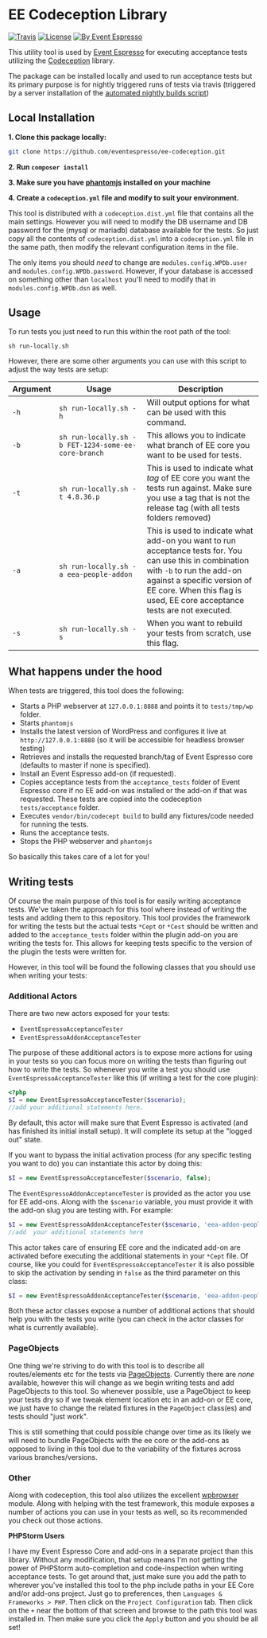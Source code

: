# EE Codeception Library
[![Travis](https://travis-ci.org/eventespresso/ee-codeception.svg?branch=master)](https://travis-ci.org/eventespresso/ee-codeception)
[![License](https://img.shields.io/badge/License-MIT-blue.svg?style=flat)](LICENSE)
[![By Event Espresso](https://img.shields.io/badge/For-Event%20Espresso-blue.svg)](https://github.com/eventespresso/event-espresso-core)

This utility tool is used by [Event Espresso](https://github.com/event-espresso/event-espresso-core) for executing acceptance tests utilizing the [Codeception](http://codeception.com/) library.  

The package can be installed locally and used to run acceptance tests but its primary purpose is for nightly triggered runs of tests via travis (triggered by a server installation of the [automated nightly builds script](https://github.com/eventespresso/ee-addon-circle-nightly))

## Local Installation

**1. Clone this package locally:**
```bash
git clone https://github.com/eventespresso/ee-codeception.git
```
**2. Run `composer install`**

**3. Make sure you have [phantomjs](https://github.com/ariya/phantomjs/) installed on your machine**

**4. Create a `codeception.yml` file and modify to suit your environment.**

This tool is distributed with a `codeception.dist.yml` file that contains all the main settings.  However you will need to modify the DB username and DB password for the (mysql or mariadb) database available for the tests. So just copy all the contents of `codeception.dist.yml` into a `codeception.yml` file in the same path, then modify the relevant configuration items in the file.  

The only items you should *need* to change are `modules.config.WPDb.user` and `modules.config.WPDb.password`.  However, if your database is accessed on something other than `localhost` you'll need to modify that in `modules.config.WPDb.dsn` as well. 

## Usage

To run tests you just need to run this within the root path of the tool:

```
sh run-locally.sh
```

However, there are some other arguments you can use with this script to adjust the way tests are setup:

| Argument |   Usage                                                                                                                                                                      | Description                                                                                                                                                                                                                                      |
| -------- | ---------------------------------------------------------------------------------------------------------------------------------------------------------------------------- | -------------------------------------------------------------------------------------------------------------------------------------------------------------------------------------------------------------------------------------------------|
| `-h`     |   `sh run-locally.sh -h`                                                                                                                                                     | Will output options for what can be used with this command.                                                                                                                                                                                      |
| `-b`     |   `sh run-locally.sh -b FET-1234-some-ee-core-branch`                                                                                                                        | This allows you to indicate what branch of EE core you want to be used for tests.                                                                                                                                                                |
| `-t`     |   `sh run-locally.sh -t 4.8.36.p                                                   `                                                                                         | This is used to indicate what _tag_ of EE core you want the tests run against. Make sure you use a tag that is not the release tag (with all tests folders removed)                                                                              |
| `-a`     |   `sh run-locally.sh -a eea-people-addon                                                                                  `                                                  | This is used to indicate what add-on you want to run acceptance tests for.  You can use this in combination with `-b` to run the add-on against a specific version of EE core. When this flag is used, EE core acceptance tests are not executed.|
| `-s`     |   `sh run-locally.sh -s                                                                                                                         `                            | When you want to rebuild your tests from scratch, use this flag.                                                                                                                                                                                 |

## What happens under the hood

When tests are triggered, this tool does the following:
* Starts a PHP webserver at `127.0.0.1:8888` and points it to `tests/tmp/wp` folder.
* Starts `phantomjs`
* Installs the latest version of WordPress and configures it live at `http://127.0.0.1:8888` (so it will be accessible for headless browser testing)
* Retrieves and installs the requested branch/tag of Event Espresso core (defaults to master if none is specified).
* Install an Event Espresso add-on (if requested).
* Copies acceptance tests from the `acceptance_tests` folder of Event Espresso core if no EE add-on was installed or the add-on if that was requested.  These tests are copied into the codeception `tests/acceptance` folder.
* Executes `vendor/bin/codecept build` to build any fixtures/code needed for running the tests.
* Runs the acceptance tests.
* Stops the PHP webserver and `phantomjs`

So basically this takes care of a lot for you!

## Writing tests

Of course the main purpose of this tool is for easily writing acceptance tests.  We've taken the approach for this tool where instead of writing the tests and adding them to this repository.  This tool provides the framework for writing the tests but the actual tests `*Cept` or `*Cest` should be written and added to the `acceptance_tests` folder within the plugin add-on you are writing the tests for.  This allows for keeping tests specific to the version of the plugin the tests were written for.

However, in this tool will be found the following classes that you should use when writing your tests:

### Additional Actors

There are two new actors exposed for your tests:
* `EventEspressoAcceptanceTester`
* `EventEspressoAddonAcceptanceTester`

The purpose of these additional actors is to expose more actions for using in your tests so you can focus more on writing the tests than figuring out how to write the tests.  So whenever you write a test you should use `EventEspressoAcceptanceTester` like this (if writing a test for the core plugin):

```php
<?php
$I = new EventEspressoAcceptanceTester($scenario);
//add your additional statements here.
```
By default, this actor will make sure that Event Espresso is activated (and has finished its initial install setup).  It will complete its setup at the "logged out" state.

If you want to bypass the initial activation process (for any specific testing you want to do) you can instantiate this actor by doing this:

```php
$I = new EventEspressoAcceptanceTester($scenario, false);
```

The `EventEspressoAddonAcceptanceTester` is provided as the actor you use for EE add-ons.  Along with the `$scenario` variable, you must provide it with the add-on slug you are testing with.  For example:

```php
$I = new EventEspressoAddonAcceptanceTester($scenario, 'eea-addon-people');
//add  your additional statements here
```
This actor takes care of ensuring EE core and the indicated add-on are activated before executing the additional statements in your `*Cept` file.  Of course, like you could for `EventEspressoAcceptanceTester` it is also possible to skip the activation by sending in `false` as the third parameter on this class:

```php
$I = new EventEspressoAddonAcceptanceTester($scenario, 'eea-addon-people', false);
```
Both these actor classes expose a number of additional actions that should help you with the tests you write (you can check in the actor classes for what is currently available).

### PageObjects

One thing we're striving to do with this tool is to describe all routes/elements etc for the tests via [PageObjects](http://codeception.com/docs/06-ReusingTestCode#pageobjects).  Currently there are _none_ available, however this will change as we begin writing tests and add PageObjects to this tool.  So whenever possible, use a PageObject to keep your tests dry so if we tweak element location etc in an add-on or EE core, we just have to change the related fixtures in the `PageObject` class(es) and tests should "just work".

This is still something that could possible change over time as its likely we will need to bundle PageObjects with the ee core or the add-ons as opposed to living in this tool due to the variability of the fixtures across various branches/versions. 

### Other

Along with codeception, this tool also utilizes the excellent [wpbrowser](https://github.com/lucatume/wp-browser) module.  Along with helping with the test framework, this module exposes a number of actions you can use in your tests as well, so its recommended you check out those actions.

**PHPStorm Users**

I have my Event Espresso Core and add-ons in a separate project than this library.  Without any modification, that setup means I'm not getting the power of PHPStorm auto-completion and code-inspection when writing acceptance tests.  To get around that, just make sure you add the path to wherever you've installed this tool to the php include paths in your EE Core and/or add-ons project.  Just go to preferences, then `Languages & Frameworks > PHP`.  Then click on the `Project Configuration` tab.  Then click on the `+` near the bottom of that screen and browse to the path this tool was installed in.  Then make sure you click the `Apply` button and you should be all set!
